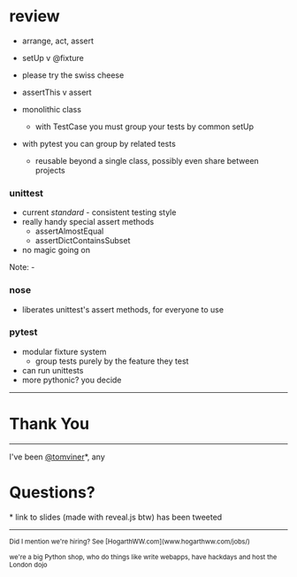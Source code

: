 # review

- arrange, act, assert
- setUp v @fixture
- please try the swiss cheese
- assertThis v assert

- monolithic class
    - with TestCase you must group your tests by common setUp
- with pytest you can group by related tests
    - reusable beyond a single class, possibly even share between projects


### unittest

- current *standard* - consistent testing style
- really handy special assert methods
    - assertAlmostEqual
    - assertDictContainsSubset
- no magic going on

Note: -


### nose

- liberates unittest's assert methods, for everyone to use


### pytest

- modular fixture system
    - group tests purely by the feature they test
- can run unittests
- more pythonic? you decide

---

# Thank You

---

I've been [@tomviner](twitter.com/tomviner)*, any
# Questions?

\* link to slides (made with reveal.js btw) has been tweeted

<hr>
<small>
Did I mention we're hiring? See [HogarthWW.com](www.hogarthww.com/jobs/)

we're a big Python shop, who do things like write webapps, have hackdays and host the London dojo
</small>
